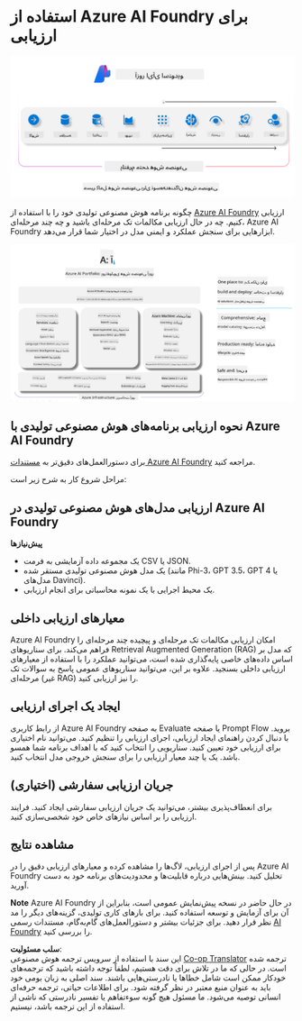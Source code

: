 <!--
CO_OP_TRANSLATOR_METADATA:
{
  "original_hash": "7b4235159486df4000e16b7b46ddfec3",
  "translation_date": "2025-05-07T14:42:29+00:00",
  "source_file": "md/01.Introduction/05/AIFoundry.md",
  "language_code": "fa"
}
-->
# **استفاده از Azure AI Foundry برای ارزیابی**

![aistudo](../../../../../translated_images/AIFoundry.9e0b513e999a1c5aa227e4c7028b5ff9a6cb712e6613c696705445ee4ca8f35d.fa.png)

چگونه برنامه هوش مصنوعی تولیدی خود را با استفاده از [Azure AI Foundry](https://ai.azure.com?WT.mc_id=aiml-138114-kinfeylo) ارزیابی کنیم. چه در حال ارزیابی مکالمات تک مرحله‌ای باشید و چه چند مرحله‌ای، Azure AI Foundry ابزارهایی برای سنجش عملکرد و ایمنی مدل در اختیار شما قرار می‌دهد.

![aistudo](../../../../../translated_images/AIPortfolio.69da59a8e1eaa70f2bab1836c11a69fc97e59f1b1b4154ce5e58bc589d278047.fa.png)

## نحوه ارزیابی برنامه‌های هوش مصنوعی تولیدی با Azure AI Foundry
برای دستورالعمل‌های دقیق‌تر به [مستندات Azure AI Foundry](https://learn.microsoft.com/azure/ai-studio/how-to/evaluate-generative-ai-app?WT.mc_id=aiml-138114-kinfeylo) مراجعه کنید.

مراحل شروع کار به شرح زیر است:

## ارزیابی مدل‌های هوش مصنوعی تولیدی در Azure AI Foundry

**پیش‌نیازها**

- یک مجموعه داده آزمایشی به فرمت CSV یا JSON.
- یک مدل هوش مصنوعی تولیدی مستقر شده (مانند Phi-3، GPT 3.5، GPT 4 یا مدل‌های Davinci).
- یک محیط اجرایی با یک نمونه محاسباتی برای انجام ارزیابی.

## معیارهای ارزیابی داخلی

Azure AI Foundry امکان ارزیابی مکالمات تک مرحله‌ای و پیچیده چند مرحله‌ای را فراهم می‌کند.
برای سناریوهای Retrieval Augmented Generation (RAG) که مدل بر اساس داده‌های خاصی پایه‌گذاری شده است، می‌توانید عملکرد را با استفاده از معیارهای ارزیابی داخلی بسنجید.
علاوه بر این، می‌توانید سناریوهای عمومی پاسخ به سوالات تک مرحله‌ای (غیر RAG) را نیز ارزیابی کنید.

## ایجاد یک اجرای ارزیابی

از رابط کاربری Azure AI Foundry به صفحه Evaluate یا صفحه Prompt Flow بروید.
با دنبال کردن راهنمای ایجاد ارزیابی، اجرای ارزیابی را تنظیم کنید. می‌توانید نام اختیاری برای ارزیابی خود تعیین کنید.
سناریویی را انتخاب کنید که با اهداف برنامه شما همسو باشد.
یک یا چند معیار ارزیابی را برای سنجش خروجی مدل انتخاب کنید.

## جریان ارزیابی سفارشی (اختیاری)

برای انعطاف‌پذیری بیشتر، می‌توانید یک جریان ارزیابی سفارشی ایجاد کنید. فرایند ارزیابی را بر اساس نیازهای خاص خود شخصی‌سازی کنید.

## مشاهده نتایج

پس از اجرای ارزیابی، لاگ‌ها را مشاهده کرده و معیارهای ارزیابی دقیق را در Azure AI Foundry تحلیل کنید. بینش‌هایی درباره قابلیت‌ها و محدودیت‌های برنامه خود به دست آورید.

**Note** Azure AI Foundry در حال حاضر در نسخه پیش‌نمایش عمومی است، بنابراین از آن برای آزمایش و توسعه استفاده کنید. برای بارهای کاری تولیدی، گزینه‌های دیگر را مد نظر قرار دهید. برای جزئیات بیشتر و دستورالعمل‌های گام‌به‌گام، مستندات رسمی [AI Foundry](https://learn.microsoft.com/azure/ai-studio/?WT.mc_id=aiml-138114-kinfeylo) را بررسی کنید.

**سلب مسئولیت**:  
این سند با استفاده از سرویس ترجمه هوش مصنوعی [Co-op Translator](https://github.com/Azure/co-op-translator) ترجمه شده است. در حالی که ما در تلاش برای دقت هستیم، لطفاً توجه داشته باشید که ترجمه‌های خودکار ممکن است شامل خطاها یا نادرستی‌هایی باشند. سند اصلی به زبان بومی خود باید به عنوان منبع معتبر در نظر گرفته شود. برای اطلاعات حیاتی، ترجمه حرفه‌ای انسانی توصیه می‌شود. ما مسئول هیچ گونه سوءتفاهم یا تفسیر نادرستی که ناشی از استفاده از این ترجمه باشد، نیستیم.